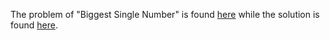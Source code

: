 The problem of "Biggest Single Number" is found [here](https://leetcode.com/problems/biggest-single-number/description/?envType=study-plan-v2&envId=top-sql-50) while the solution is found [here](https://github.com/aurimas13/Solutions-To-Problems/blob/main/LeetCode/SQL%20Solutions/Biggest%20Single%20Number/biggest.sql).

